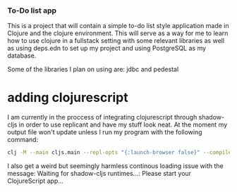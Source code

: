 ### To-Do list app

This is a project that will contain a simple to-do list style application made in Clojure and the clojure environment. This will serve as a way for me to learn how to use clojure in a fullstack setting with some relevant libraries as well as using deps.edn to set up my project and using PostgreSQL as my database. 

Some of the libraries I plan on using are: jdbc and pedestal

# adding clojurescript
I am currently in the proccess of integrating clojurescript through shadow-cljs in order to use replicant and have my stuff look neat.
At the moment my output file won't update unless I run my program with the following command:
```sh
clj -M --main cljs.main --repl-opts "{:launch-browser false}" --compile hello-world.core --repl
```
I also get a weird but seemingly harmless continous loading issue with the message: Waiting for shadow-cljs runtimes...: Please start your ClojureScript app...